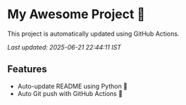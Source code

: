 # My Awesome Project 🚀

This project is automatically updated using GitHub Actions.

_Last updated: 2025-06-21 22:44:11 IST_

## Features
- Auto-update README using Python 🐍
- Auto Git push with GitHub Actions 🤖
